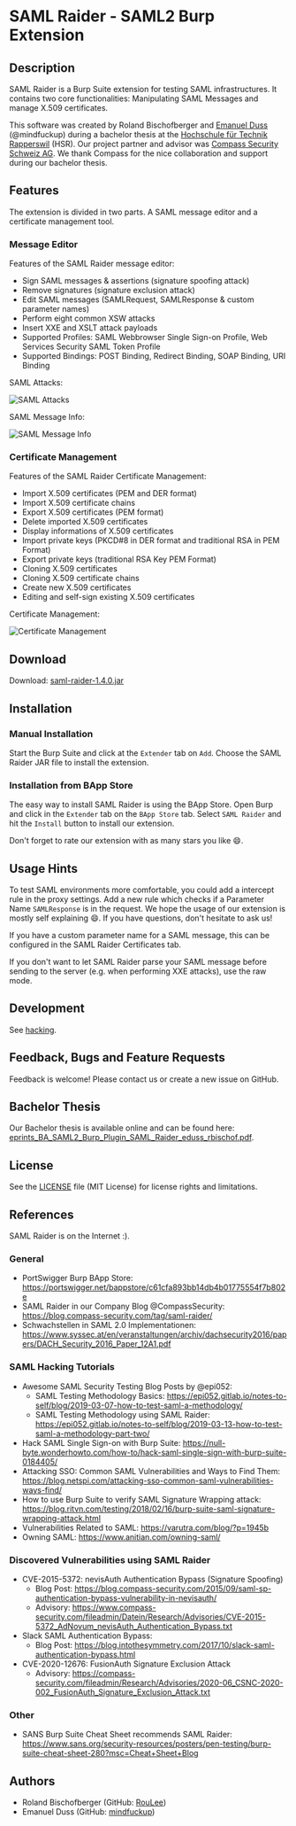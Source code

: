 # SAML Raider - SAML2 Burp Extension

## Description

SAML Raider is a Burp Suite extension for testing SAML infrastructures. It
contains two core functionalities: Manipulating SAML Messages and manage X.509
certificates.

This software was created by Roland Bischofberger and [Emanuel
Duss](https://github.com/mindfuckup) (@mindfuckup) during a bachelor thesis at
the [Hochschule für Technik Rapperswil](https://www.hsr.ch) (HSR). Our project
partner and advisor was [Compass Security Schweiz
AG](https://www.compass-security.com). We thank Compass for the nice
collaboration and support during our bachelor thesis.

## Features

The extension is divided in two parts. A SAML message editor and a certificate
management tool.

### Message Editor

Features of the SAML Raider message editor:

* Sign SAML messages & assertions (signature spoofing attack)
* Remove signatures (signature exclusion attack)
* Edit SAML messages (SAMLRequest, SAMLResponse & custom parameter names)
* Perform eight common XSW attacks
* Insert XXE and XSLT attack payloads
* Supported Profiles: SAML Webbrowser Single Sign-on Profile, Web Services
  Security SAML Token Profile
* Supported Bindings: POST Binding, Redirect Binding, SOAP Binding, URI Binding

SAML Attacks:

![SAML Attacks](doc/saml_attacks.png)

SAML Message Info:

![SAML Message Info](doc/saml_info.png)

### Certificate Management

Features of the SAML Raider Certificate Management:

* Import X.509 certificates (PEM and DER format)
* Import X.509 certificate chains
* Export X.509 certificates (PEM format)
* Delete imported X.509 certificates
* Display informations of X.509 certificates
* Import private keys (PKCD#8 in DER format and traditional RSA in PEM Format)
* Export private keys (traditional RSA Key PEM Format)
* Cloning X.509 certificates
* Cloning X.509 certificate chains
* Create new X.509 certificates
* Editing and self-sign existing X.509 certificates

Certificate Management:

![Certificate Management](doc/certificates.png)

## Download

Download: [saml-raider-1.4.0.jar](https://github.com/SAMLRaider/SAMLRaider/releases/download/v1.4.0/saml-raider-1.4.0.jar)

## Installation

### Manual Installation

Start the Burp Suite and click at the `Extender` tab on `Add`. Choose the SAML
Raider JAR file to install the extension.

### Installation from BApp Store

The easy way to install SAML Raider is using the BApp Store. Open Burp and
click in the `Extender` tab on the `BApp Store` tab. Select `SAML Raider` and
hit the `Install` button to install our extension.

Don't forget to rate our extension with as many stars you like :smile:.

## Usage Hints

To test SAML environments more comfortable, you could add a intercept rule in
the proxy settings. Add a new rule which checks if a Parameter Name
`SAMLResponse` is in the request. We hope the usage of our extension is mostly
self explaining :smile:. If you have questions, don't hesitate to ask us!

If you have a custom parameter name for a SAML message, this can be configured
in the SAML Raider Certificates tab.

If you don't want to let SAML Raider parse your SAML message before sending to
the server (e.g. when performing XXE attacks), use the raw mode.

## Development

See [hacking](docs/hacking.md).

## Feedback, Bugs and Feature Requests

Feedback is welcome! Please contact us or create a new issue on GitHub.

## Bachelor Thesis

Our Bachelor thesis is available online and can  be found here:
[eprints_BA_SAML2_Burp_Plugin_SAML_Raider_eduss_rbischof.pdf](http://eprints.hsr.ch/464/1/eprints_BA_SAML2_Burp_Plugin_SAML_Raider_eduss_rbischof.pdf).

## License

See the [LICENSE](LICENSE) file (MIT License) for license rights and
limitations.

## References

SAML Raider is on the Internet :).

### General

- PortSwigger Burp BApp Store: https://portswigger.net/bappstore/c61cfa893bb14db4b01775554f7b802e
- SAML Raider in our Company Blog @CompassSecurity: https://blog.compass-security.com/tag/saml-raider/
- Schwachstellen in SAML 2.0 Implementationen: https://www.syssec.at/en/veranstaltungen/archiv/dachsecurity2016/papers/DACH_Security_2016_Paper_12A1.pdf

### SAML Hacking Tutorials

- Awesome SAML Security Testing Blog Posts by @epi052:
  - SAML Testing Methodology Basics: https://epi052.gitlab.io/notes-to-self/blog/2019-03-07-how-to-test-saml-a-methodology/
  - SAML Testing Methodology using SAML Raider: https://epi052.gitlab.io/notes-to-self/blog/2019-03-13-how-to-test-saml-a-methodology-part-two/
- Hack SAML Single Sign-on with Burp Suite: https://null-byte.wonderhowto.com/how-to/hack-saml-single-sign-with-burp-suite-0184405/
- Attacking SSO: Common SAML Vulnerabilities and Ways to Find Them: https://blog.netspi.com/attacking-sso-common-saml-vulnerabilities-ways-find/
- How to use Burp Suite to verify SAML Signature Wrapping attack: https://blog.ritvn.com/testing/2018/02/16/burp-suite-saml-signature-wrapping-attack.html
- Vulnerabilities Related to SAML: https://varutra.com/blog/?p=1945b
- Owning SAML: https://www.anitian.com/owning-saml/

### Discovered Vulnerabilities using SAML Raider

- CVE-2015-5372: nevisAuth Authentication Bypass (Signature Spoofing)
  - Blog Post: https://blog.compass-security.com/2015/09/saml-sp-authentication-bypass-vulnerability-in-nevisauth/
  - Advisory: https://www.compass-security.com/fileadmin/Datein/Research/Advisories/CVE-2015-5372_AdNovum_nevisAuth_Authentication_Bypass.txt
- Slack SAML Authentication Bypass:
  - Blog Post: https://blog.intothesymmetry.com/2017/10/slack-saml-authentication-bypass.html
- CVE-2020-12676: FusionAuth Signature Exclusion Attack
  - Advisory: https://compass-security.com/fileadmin/Research/Advisories/2020-06_CSNC-2020-002_FusionAuth_Signature_Exclusion_Attack.txt

### Other

- SANS Burp Suite Cheat Sheet recommends SAML Raider: https://www.sans.org/security-resources/posters/pen-testing/burp-suite-cheat-sheet-280?msc=Cheat+Sheet+Blog

## Authors

* Roland Bischofberger (GitHub: [RouLee](https://github.com/RouLee))
* Emanuel Duss (GitHub: [mindfuckup](https://github.com/mindfuckup))
